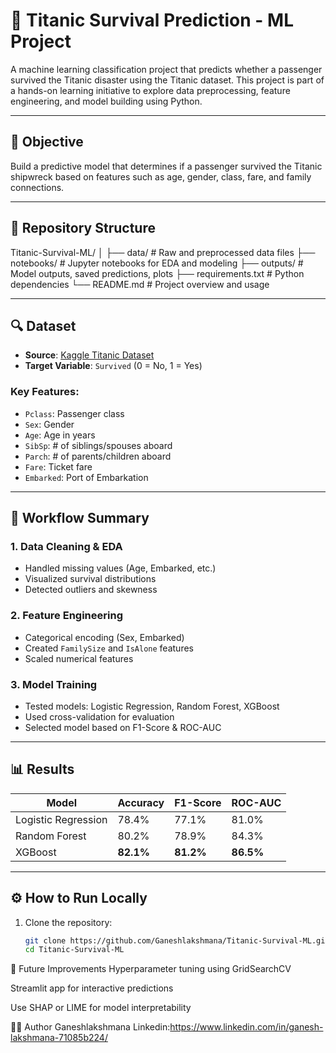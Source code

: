 # 🚢 Titanic Survival Prediction - ML Project

A machine learning classification project that predicts whether a passenger survived the Titanic disaster using the Titanic dataset. This project is part of a hands-on learning initiative to explore data preprocessing, feature engineering, and model building using Python.

---

## 🧠 Objective

Build a predictive model that determines if a passenger survived the Titanic shipwreck based on features such as age, gender, class, fare, and family connections.

---

## 📁 Repository Structure

Titanic-Survival-ML/
│
├── data/ # Raw and preprocessed data files
├── notebooks/ # Jupyter notebooks for EDA and modeling
├── outputs/ # Model outputs, saved predictions, plots
├── requirements.txt # Python dependencies
└── README.md # Project overview and usage

---

## 🔍 Dataset

- **Source**: [Kaggle Titanic Dataset](https://www.kaggle.com/c/titanic)
- **Target Variable**: `Survived` (0 = No, 1 = Yes)

### Key Features:
- `Pclass`: Passenger class
- `Sex`: Gender
- `Age`: Age in years
- `SibSp`: # of siblings/spouses aboard
- `Parch`: # of parents/children aboard
- `Fare`: Ticket fare
- `Embarked`: Port of Embarkation

---

## 🚀 Workflow Summary

### 1. Data Cleaning & EDA
- Handled missing values (Age, Embarked, etc.)
- Visualized survival distributions
- Detected outliers and skewness

### 2. Feature Engineering
- Categorical encoding (Sex, Embarked)
- Created `FamilySize` and `IsAlone` features
- Scaled numerical features

### 3. Model Training
- Tested models: Logistic Regression, Random Forest, XGBoost
- Used cross-validation for evaluation
- Selected model based on F1-Score & ROC-AUC

---

## 📊 Results

| Model              | Accuracy | F1-Score | ROC-AUC |
|-------------------|----------|----------|---------|
| Logistic Regression | 78.4%    | 77.1%    | 81.0%   |
| Random Forest       | 80.2%    | 78.9%    | 84.3%   |
| XGBoost             | **82.1%**| **81.2%**| **86.5%**|

---

## ⚙️ How to Run Locally

1. Clone the repository:
   ```bash
   git clone https://github.com/Ganeshlakshmana/Titanic-Survival-ML.git
   cd Titanic-Survival-ML
🔮 Future Improvements
Hyperparameter tuning using GridSearchCV

Streamlit app for interactive predictions

Use SHAP or LIME for model interpretability

👨‍💻 Author
Ganeshlakshmana
Linkedin:https://www.linkedin.com/in/ganesh-lakshmana-71085b224/
